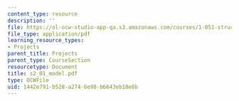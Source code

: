 ```yaml
---
content_type: resource
description: ''
file: https://ol-ocw-studio-app-qa.s3.amazonaws.com/courses/1-051-structural-engineering-design-fall-2003/1442e791b528a2746e98b6643eb18e6b_s2_01_model.pdf
file_type: application/pdf
learning_resource_types:
- Projects
parent_title: Projects
parent_type: CourseSection
resourcetype: Document
title: s2_01_model.pdf
type: OCWFile
uid: 1442e791-b528-a274-6e98-b6643eb18e6b
---
```


